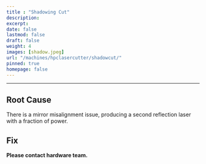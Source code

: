 ```yaml
---
title : "Shadowing Cut"
description: 
excerpt: 
date: false
lastmod: false
draft: false
weight: 4
images: [shadow.jpeg]
url: "/machines/hpclasercutter/shadowcut/"
pinned: true
homepage: false
---
```

---

## Root Cause

There is a mirror misalignment issue, producing a second reflection laser with a fraction of power.

## Fix

**Please contact hardware team.**

<br>